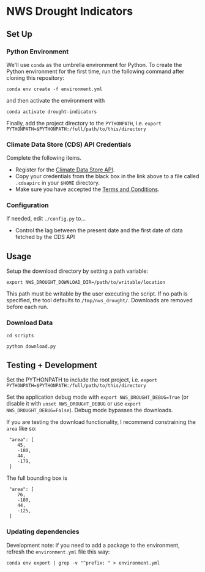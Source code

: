# NWS Drought Indicators

## Set Up

### Python Environment
We'll use `conda` as the umbrella environment for Python. To create the Python environment for the first time, run the following command after cloning this repository:

`conda env create -f environment.yml`

and then activate the environment with

`conda activate drought-indicators`

Finally, add the project directory to the `PYTHONPATH`, i.e. `export PYTHONPATH=$PYTHONPATH:/full/path/to/this/directory`


### Climate Data Store (CDS) API Credentials

Complete the following items.

 - Register for the [Climate Data Store API](https://cds.climate.copernicus.eu/api-how-to).
 - Copy your credentials from the black box in the link above to a file called `.cdsapirc` in your `$HOME` directory.
 - Make sure you have accepted the [Terms and Conditions](https://cds.climate.copernicus.eu/cdsapp/#!/terms/licence-to-use-copernicus-products).


### Configuration

If needed, edit `./config.py` to...

 - Control the lag between the present date and the first date of data fetched by the CDS API

## Usage

Setup the download directory by setting a path variable:

`export NWS_DROUGHT_DOWNLOAD_DIR=/path/to/writable/location`

This path must be writable by the user executing the script.  If no path is specified, the tool defaults to `/tmp/nws_drought/`.  Downloads are removed before each run.


### Download Data

`cd scripts`

`python download.py`

## Testing + Development

Set the PYTHONPATH to include the root project, i.e. `export PYTHONPATH=$PYTHONPATH:/full/path/to/this/directory`

Set the application debug mode with `export NWS_DROUGHT_DEBUG=True` (or disable it with `unset NWS_DROUGHT_DEBUG` or use `export NWS_DROUGHT_DEBUG=False`).  Debug mode bypasses the downloads.

If you are testing the download functionality, I recommend constraining the `area` like so:

```
 "area": [
    45,
    -180,
    44,
    -179,
 ]
```

The full bounding box is 

```
 "area": [
    76,
    -180,
    44,
    -125,
 ]
```

### Updating dependencies


Development note: if you need to add a package to the environment, refresh the `environment.yml` file this way:

`conda env export | grep -v "^prefix: " > environment.yml`


